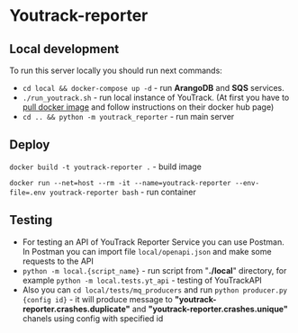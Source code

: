 # Youtrack-reporter

## Local development

To run this server locally you should run next commands:

* `cd local && docker-compose up -d` - run __ArangoDB__ and __SQS__ services.
* `./run_youtrack.sh` - run local instance of YouTrack. (At first you have to [pull docker image](https://hub.docker.com/r/jetbrains/youtrack/) and follow instructions on their docker hub page)
* `cd .. && python -m youtrack_reporter` - run main server

## Deploy

`docker build -t youtrack-reporter .` - build image

`docker run --net=host --rm -it --name=youtrack-reporter --env-file=.env youtrack-reporter bash` - run container

## Testing

* For testing an API of YouTrack Reporter Service you can use Postman. In Postman you can import file `local/openapi.json` and make some requests to the API
* `python -m local.{script_name}` - run script from "__./local__" directory, for example `python -m local.tests.yt_api` - testing of YouTrackAPI
* Also you can `cd local/tests/mq_producers` and run `python producer.py {config id}` - it will produce message to __"youtrack-reporter.crashes.duplicate"__ and __"youtrack-reporter.crashes.unique"__ chanels using config with specified id